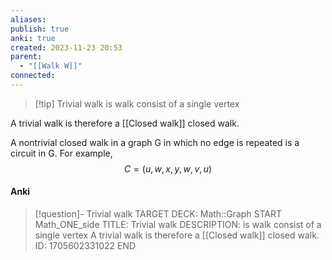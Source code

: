 ```yaml
---
aliases: 
publish: true
anki: true
created: 2023-11-23 20:53
parent:
  - "[[Walk W]]"
connected:
---
```


> [!tip] Trivial walk
is walk consist of a single vertex 

A trivial walk is therefore a [[Closed walk]] closed walk.


A nontrivial closed walk in a graph G in which no edge is repeated is a circuit in G. 
For example,
$$C = (u,w,x,y,w,v,u)$$


#### Anki
> [!question]- Trivial walk
TARGET DECK: Math::Graph
START
Math_ONE_side
TITLE: Trivial walk
DESCRIPTION: is walk consist of a single vertex
A trivial walk is therefore a [[Closed walk]] closed walk.
ID: 1705602331022
END










